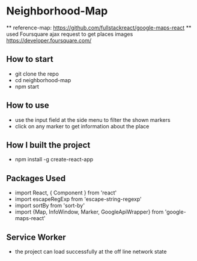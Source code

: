 # Neighborhood-Map
** reference-map: https://github.com/fullstackreact/google-maps-react
** used Foursquare ajax request to get places images https://developer.foursquare.com/

## How to start
 - git clone the repo
 - cd neighborhood-map
 - npm start

## How to use
 - use the input field at the side menu to filter the shown markers 
 - click on any marker to get information about the place 

## How I built the project
 - npm install -g create-react-app

## Packages Used
 - import React, { Component } from 'react'
 - import escapeRegExp from 'escape-string-regexp'
 - import sortBy from 'sort-by'
 - import {Map, InfoWindow, Marker, GoogleApiWrapper} from 'google-maps-react'

## Service Worker 
 - the project can load successfully at the off line network state